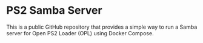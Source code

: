 # PS2 Samba Server
This is a public GitHub repository that provides a simple way to run a Samba server for Open PS2 Loader (OPL) using Docker Compose.
